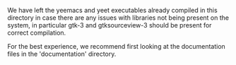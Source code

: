 We have left the yeemacs and yeet executables already compiled in this directory
in case there are any issues with libraries not being present on the system,
in particular gtk-3 and gtksourceview-3 should be present for correct compilation.

For the best experience, we recommend first looking at the documentation files
in the 'documentation' directory.
